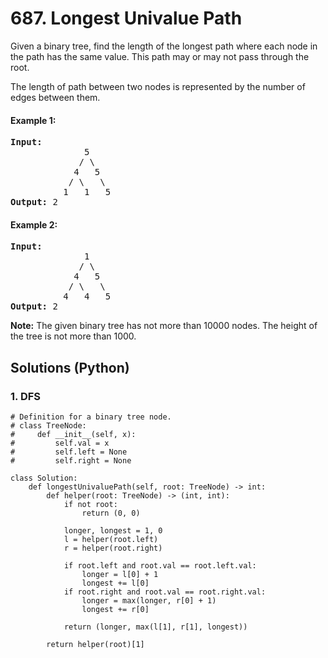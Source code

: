 # 687. Longest Univalue Path
Given a binary tree, find the length of the longest path where each node in the path has the same value. This path may or may not pass through the root.

The length of path between two nodes is represented by the number of edges between them.

#### Example 1:
<pre>
<strong>Input:</strong>
              5
             / \
            4   5
           / \   \
          1   1   5
<strong>Output:</strong> 2
</pre>

#### Example 2:
<pre>
<strong>Input:</strong>
              1
             / \
            4   5
           / \   \
          4   4   5
<strong>Output:</strong> 2
</pre>

**Note:** The given binary tree has not more than 10000 nodes. The height of the tree is not more than 1000.

## Solutions (Python)

### 1. DFS
```Python3
# Definition for a binary tree node.
# class TreeNode:
#     def __init__(self, x):
#         self.val = x
#         self.left = None
#         self.right = None

class Solution:
    def longestUnivaluePath(self, root: TreeNode) -> int:
        def helper(root: TreeNode) -> (int, int):
            if not root:
                return (0, 0)

            longer, longest = 1, 0
            l = helper(root.left)
            r = helper(root.right)

            if root.left and root.val == root.left.val:
                longer = l[0] + 1
                longest += l[0]
            if root.right and root.val == root.right.val:
                longer = max(longer, r[0] + 1)
                longest += r[0]

            return (longer, max(l[1], r[1], longest))

        return helper(root)[1]
```
